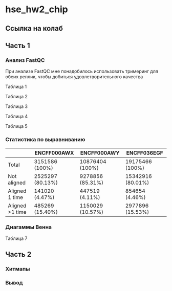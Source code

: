 # hse_hw2_chip

## Ссылка на колаб

## Часть 1

### Анализ FastQC

При анализе FastQC мне понадобилось использовать тримеринг для обеих реплик, чтобы добиться удовлетворительного качества

Таблица 1

Таблица 2

Таблица 3

Таблица 4

Таблица 5

### Статистика по выравниванию

|             | ENCFF000AWX | ENCFF000AWY | ENCFF036EGF |
| ----------- | ----------------- | ----------------- | ----------------- |
| Total       | 3151586 (100%) | 10876404 (100%) | 19175466 (100%) |
| Not aligned | 2525297 (80.13%) | 9278856 (85.31%) | 15342916 (80.01%) |
| Aligned 1 time | 141020 (4.47%) | 447519 (4.11%) | 854654 (4.46%) |
| Aligned >1 time | 485269 (15.40%) | 1150029 (10.57%) | 2977896 (15.53%) |

### Диагаммы Венна

Таблица 7

## Часть 2

### Хитмапы

### Вывод
